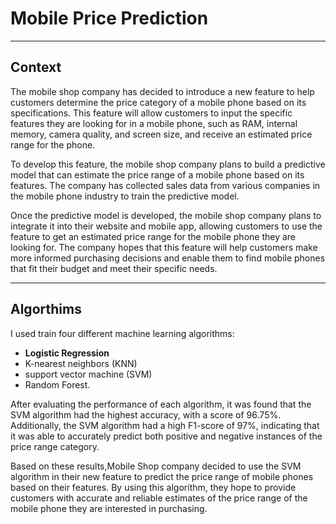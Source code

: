 # Mobile Price Prediction
____________________________________________________
## Context
The mobile shop company has decided to introduce a new feature to help customers determine the price category of a mobile phone based on its specifications. This feature will allow customers to input the specific features they are looking for in a mobile phone, such as RAM, internal memory, camera quality, and screen size, and receive an estimated price range for the phone.

To develop this feature, the mobile shop company plans to build a predictive model that can estimate the price range of a mobile phone based on its features. The company has collected sales data from various companies in the mobile phone industry to train the predictive model.

Once the predictive model is developed, the mobile shop company plans to integrate it into their website and mobile app, allowing customers to use the feature to get an estimated price range for the mobile phone they are looking for. The company hopes that this feature will help customers make more informed purchasing decisions and enable them to find mobile phones that fit their budget and meet their specific needs.

________________________________________________________
## Algorthims 
I used train four different machine learning algorithms: 
- **Logistic Regression**
- K-nearest neighbors (KNN)
- support vector machine (SVM)
- Random Forest.

After evaluating the performance of each algorithm, it was found that the SVM algorithm had the highest accuracy, with a score of 96.75%. Additionally, the SVM algorithm had a high F1-score of 97%, indicating that it was able to accurately predict both positive and negative instances of the price range category.

Based on these results,Mobile Shop company decided to use the SVM algorithm in their new feature to predict the price range of mobile phones based on their features. By using this algorithm, they hope to provide customers with accurate and reliable estimates of the price range of the mobile phone they are interested in purchasing.

